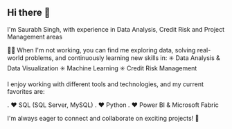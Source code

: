 ## Hi there 👋

I'm Saurabh Singh, with experience in Data Analysis, Credit Risk and Project Management areas

🧑‍💻 When I'm not working, you can find me exploring data, solving real-world problems, and continuously learning new skills in:
✳️ Data Analysis & Data Visualization
✳️ Machine Learning
✳️ Credit Risk Management

I enjoy working with different tools and technologies, and my current favorites are:

. ❤️ SQL (SQL Server, MySQL)
. ❤️ Python
. ❤️ Power BI & Microsoft Fabric

I'm always eager to connect and collaborate on exciting projects! 🚀


